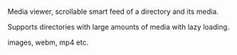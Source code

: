 Media viewer, scrollable smart feed of a directory and its media.

Supports directories with large amounts of media with lazy loading.

images, webm, mp4 etc.
